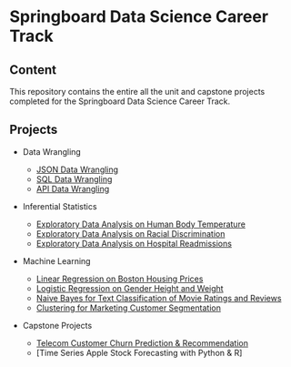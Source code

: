 # Springboard Data Science Career Track

## Content

This repository contains the entire all the unit and capstone projects completed for the Springboard Data Science Career Track.

## Projects

- Data Wrangling
  + [JSON Data Wrangling](https://github.com/SergioGutz/Springboard-Projects/blob/master/Data%20Wrangling%20Projects/sliderule_dsi_json_exercise.ipynb)
  + [SQL Data Wrangling](https://github.com/SergioGutz/Springboard-Projects/blob/master/Data%20Wrangling%20Projects/1520094343_sql_project.sql)
  + [API Data Wrangling](https://github.com/SergioGutz/Springboard-Projects/blob/master/Data%20Wrangling%20Projects/api_data_wrangling_mini_project.ipynb)
  
- Inferential Statistics
  + [Exploratory Data Analysis on Human Body Temperature](https://github.com/SergioGutz/Springboard-Projects/blob/master/Inferential%20Statistics%20Projects/sliderule_dsi_inferential_statistics_exercise_1.ipynb)
  + [Exploratory Data Analysis on Racial Discrimination](https://github.com/SergioGutz/Springboard-Projects/blob/master/Inferential%20Statistics%20Projects/sliderule_dsi_inferential_statistics_exercise_2.ipynb)
  + [Exploratory Data Analysis on Hospital Readmissions](https://github.com/SergioGutz/Springboard-Projects/blob/master/Inferential%20Statistics%20Projects/sliderule_dsi_inferential_statistics_exercise_3.ipynb)
  
- Machine Learning
  + [Linear Regression on Boston Housing Prices](https://github.com/SergioGutz/Springboard-Projects/blob/master/Machine%20Learning%20Projects/Mini_Project_Linear_Regression.ipynb)
  + [Logistic Regression on Gender Height and Weight](https://github.com/SergioGutz/Springboard-Projects/blob/master/Machine%20Learning%20Projects/Mini_Project_Logistic_Regression.ipynb)
  + [Naive Bayes for Text Classification of Movie Ratings and Reviews](https://github.com/SergioGutz/Springboard-Projects/blob/master/Machine%20Learning%20Projects/Mini_Project_Naive_Bayes.ipynb)
  + [Clustering for Marketing Customer Segmentation](https://github.com/SergioGutz/Springboard-Projects/blob/master/Machine%20Learning%20Projects/Mini_Project_Clustering.ipynb)

- Capstone Projects
  + [Telecom Customer Churn Prediction & Recommendation](https://github.com/SergioGutz/Springboard-Projects/tree/master/Capstone%20Project%201)
  + [Time Series Apple Stock Forecasting with Python & R]
